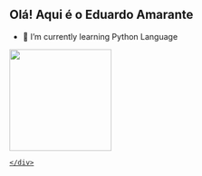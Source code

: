## Olá! Aqui é o Eduardo Amarante

- 🌱 I’m currently learning Python Language

<div>
  <a href="https://beacons.ai/EduardoAmarante">
    <img height="180em" src="https://github-readme-stats.vercel.app/api?username=EduardoAmarante&show_icons=true&theme=dracula&include_all_commits=true&count_private=true"/>
    
    </div>
